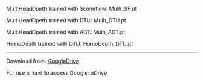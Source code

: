 MultiHeadDpeth trained with Sceneflow: Mulh_SF.pt

MultiHeadDpeth trained with DTU: Mulh_DTU.pt

MultiHeadDpeth trained with ADT: Mulh_ADT.pt
          

HomoDepth trained with DTU: HomoDepth_DTU.pt

----------------------------------------------------

Download from: [GoogleDrive](https://drive.google.com/drive/folders/1bUmdSkHxYDpiSMY9ueg1yH2XhfBrsgNP?usp=sharing)

For users hard to access Google: aDrive
